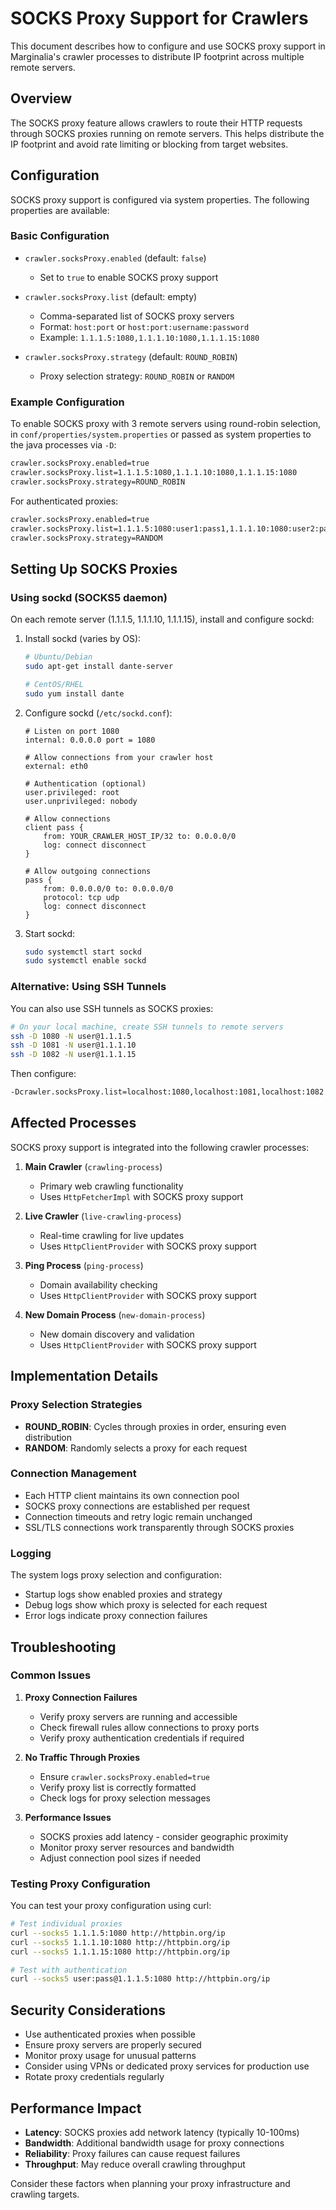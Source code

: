 # SOCKS Proxy Support for Crawlers

This document describes how to configure and use SOCKS proxy support in Marginalia's crawler processes to distribute IP footprint across multiple remote servers.

## Overview

The SOCKS proxy feature allows crawlers to route their HTTP requests through SOCKS proxies running on remote servers. This helps distribute the IP footprint and avoid rate limiting or blocking from target websites.

## Configuration

SOCKS proxy support is configured via system properties. The following properties are available:

### Basic Configuration

- `crawler.socksProxy.enabled` (default: `false`)
  - Set to `true` to enable SOCKS proxy support

- `crawler.socksProxy.list` (default: empty)
  - Comma-separated list of SOCKS proxy servers
  - Format: `host:port` or `host:port:username:password`
  - Example: `1.1.1.5:1080,1.1.1.10:1080,1.1.1.15:1080`

- `crawler.socksProxy.strategy` (default: `ROUND_ROBIN`)
  - Proxy selection strategy: `ROUND_ROBIN` or `RANDOM`

### Example Configuration

To enable SOCKS proxy with 3 remote servers using round-robin selection,
in `conf/properties/system.properties` or passed as system properties to
the java processes via `-D`:

```bash
crawler.socksProxy.enabled=true
crawler.socksProxy.list=1.1.1.5:1080,1.1.1.10:1080,1.1.1.15:1080
crawler.socksProxy.strategy=ROUND_ROBIN
```

For authenticated proxies:

```bash
crawler.socksProxy.enabled=true
crawler.socksProxy.list=1.1.1.5:1080:user1:pass1,1.1.1.10:1080:user2:pass2,1.1.1.15:1080:user3:pass3
crawler.socksProxy.strategy=RANDOM
```

## Setting Up SOCKS Proxies

### Using sockd (SOCKS5 daemon)

On each remote server (1.1.1.5, 1.1.1.10, 1.1.1.15), install and configure sockd:

1. Install sockd (varies by OS):
   ```bash
   # Ubuntu/Debian
   sudo apt-get install dante-server
   
   # CentOS/RHEL
   sudo yum install dante
   ```

2. Configure sockd (`/etc/sockd.conf`):
   ```
   # Listen on port 1080
   internal: 0.0.0.0 port = 1080
   
   # Allow connections from your crawler host
   external: eth0
   
   # Authentication (optional)
   user.privileged: root
   user.unprivileged: nobody
   
   # Allow connections
   client pass {
       from: YOUR_CRAWLER_HOST_IP/32 to: 0.0.0.0/0
       log: connect disconnect
   }
   
   # Allow outgoing connections
   pass {
       from: 0.0.0.0/0 to: 0.0.0.0/0
       protocol: tcp udp
       log: connect disconnect
   }
   ```

3. Start sockd:
   ```bash
   sudo systemctl start sockd
   sudo systemctl enable sockd
   ```

### Alternative: Using SSH Tunnels

You can also use SSH tunnels as SOCKS proxies:

```bash
# On your local machine, create SSH tunnels to remote servers
ssh -D 1080 -N user@1.1.1.5
ssh -D 1081 -N user@1.1.1.10  
ssh -D 1082 -N user@1.1.1.15
```

Then configure:
```bash
-Dcrawler.socksProxy.list=localhost:1080,localhost:1081,localhost:1082
```

## Affected Processes

SOCKS proxy support is integrated into the following crawler processes:

1. **Main Crawler** (`crawling-process`)
   - Primary web crawling functionality
   - Uses `HttpFetcherImpl` with SOCKS proxy support

2. **Live Crawler** (`live-crawling-process`)
   - Real-time crawling for live updates
   - Uses `HttpClientProvider` with SOCKS proxy support

3. **Ping Process** (`ping-process`)
   - Domain availability checking
   - Uses `HttpClientProvider` with SOCKS proxy support

4. **New Domain Process** (`new-domain-process`)
   - New domain discovery and validation
   - Uses `HttpClientProvider` with SOCKS proxy support

## Implementation Details

### Proxy Selection Strategies

- **ROUND_ROBIN**: Cycles through proxies in order, ensuring even distribution
- **RANDOM**: Randomly selects a proxy for each request

### Connection Management

- Each HTTP client maintains its own connection pool
- SOCKS proxy connections are established per request
- Connection timeouts and retry logic remain unchanged
- SSL/TLS connections work transparently through SOCKS proxies

### Logging

The system logs proxy selection and configuration:
- Startup logs show enabled proxies and strategy
- Debug logs show which proxy is selected for each request
- Error logs indicate proxy connection failures

## Troubleshooting

### Common Issues

1. **Proxy Connection Failures**
   - Verify proxy servers are running and accessible
   - Check firewall rules allow connections to proxy ports
   - Verify proxy authentication credentials if required

2. **No Traffic Through Proxies**
   - Ensure `crawler.socksProxy.enabled=true`
   - Verify proxy list is correctly formatted
   - Check logs for proxy selection messages

3. **Performance Issues**
   - SOCKS proxies add latency - consider geographic proximity
   - Monitor proxy server resources and bandwidth
   - Adjust connection pool sizes if needed

### Testing Proxy Configuration

You can test your proxy configuration using curl:

```bash
# Test individual proxies
curl --socks5 1.1.1.5:1080 http://httpbin.org/ip
curl --socks5 1.1.1.10:1080 http://httpbin.org/ip
curl --socks5 1.1.1.15:1080 http://httpbin.org/ip

# Test with authentication
curl --socks5 user:pass@1.1.1.5:1080 http://httpbin.org/ip
```

## Security Considerations

- Use authenticated proxies when possible
- Ensure proxy servers are properly secured
- Monitor proxy usage for unusual patterns
- Consider using VPNs or dedicated proxy services for production use
- Rotate proxy credentials regularly

## Performance Impact

- **Latency**: SOCKS proxies add network latency (typically 10-100ms)
- **Bandwidth**: Additional bandwidth usage for proxy connections
- **Reliability**: Proxy failures can cause request failures
- **Throughput**: May reduce overall crawling throughput

Consider these factors when planning your proxy infrastructure and crawling targets.

